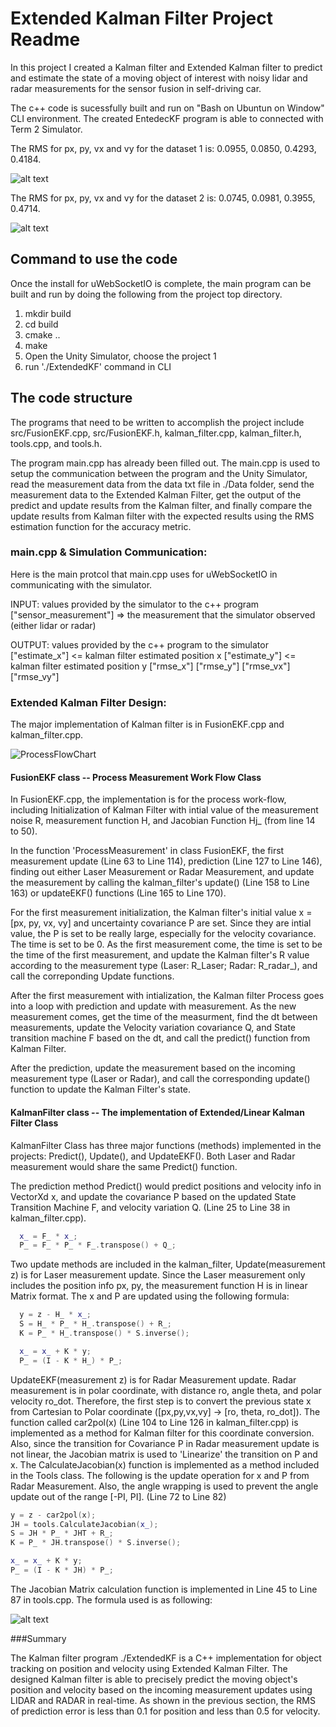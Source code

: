 
# Extended Kalman Filter Project Readme

In this project I created a Kalman filter and Extended Kalman filter to predict and estimate the state of a moving object of interest with noisy lidar and radar measurements for the sensor fusion in self-driving car.

[//]: # (Image References)
[image1]: ./Docs/Dataset1_EKF_Results.PNG
[image2]: ./Docs/Dataset2_EKF_Results.PNG
[image3]: ./Docs/ProcessFlow.PNG
[image4]: ./Docs/JacobianMatrix.PNG
The c++ code is sucessfully built and run on "Bash on Ubuntun on Window" CLI environment. The created EntedecKF program is able to connected with Term 2 Simulator. 

The RMS for px, py, vx and vy for the dataset 1 is: 0.0955, 0.0850, 0.4293, 0.4184.

![alt text][image1]

The RMS for px, py, vx and vy for the dataset 2 is: 0.0745, 0.0981, 0.3955, 0.4714.

![alt text][image2]

## Command to use the code
Once the install for uWebSocketIO is complete, the main program can be built and run by doing the following from the project top directory.

1. mkdir build
2. cd build
3. cmake ..
4. make
5. Open the Unity Simulator, choose the project 1
6. run './ExtendedKF' command in CLI


## The code structure
The programs that need to be written to accomplish the project include src/FusionEKF.cpp, src/FusionEKF.h, kalman_filter.cpp, kalman_filter.h, tools.cpp, and tools.h.

The program main.cpp has already been filled out. The main.cpp is used to setup the communication between the program and the Unity Simulator, read the measurement data from the data txt file in ./Data folder, send the measurement data to the Extended Kalman Filter, get the output of the predict and update results from the Kalman filter, and finally compare the update results from Kalman filter with the expected results using the RMS estimation function for the accuracy metric. 

### main.cpp & Simulation Communication:
Here is the main protcol that main.cpp uses for uWebSocketIO in communicating with the simulator.

INPUT: values provided by the simulator to the c++ program
["sensor_measurement"] => the measurement that the simulator observed (either lidar or radar)

OUTPUT: values provided by the c++ program to the simulator
["estimate_x"] <= kalman filter estimated position x
["estimate_y"] <= kalman filter estimated position y
["rmse_x"]
["rmse_y"]
["rmse_vx"]
["rmse_vy"]

### Extended Kalman Filter Design:

The major implementation of Kalman filter is in FusionEKF.cpp and kalman_filter.cpp. 

![ProcessFlowChart][image3]

#### FusionEKF class -- Process Measurement Work Flow Class
In FusionEKF.cpp, the implementation is for the process work-flow, including Initialization of Kalman Filter with intial value of the measurement noise R, measurement function H, and Jacobian Function Hj_ (from line 14 to 50). 

In the function 'ProcessMeasurement' in class FusionEKF, the first measurement update (Line 63 to Line 114), prediction (Line 127 to Line 146), finding out either Laser Measurement or Radar Measurement, and update the measurement by calling the kalman_filter's update() (Line 158 to Line 163) or updateEKF() functions (Line 165 to Line 170).

For the first measurement initialization, the Kalman filter's initial value x = [px, py, vx, vy] and uncertainty covariance P are set. Since they are intial value, the P is set to be really large, especially for the velocity covariance. The time is set to be 0. As the first measurement come, the time is set to be the time of the first measurement, and update the Kalman filter's R value according to the measurement type (Laser: R_Laser; Radar: R_radar_), and call the correponding Update functions.

After the first measurement with intialization, the Kalman filter Process goes into a loop with prediction and update with measurement. As the new measurement comes, get the time of the measurment, find the dt between measurements, update the Velocity variation covariance Q, and State transition machine F based on the dt, and call the predict() function from Kalman Filter.

After the prediction, update the measurement based on the incoming measurement type (Laser or Radar), and call the corresponding update() function to update the Kalman Filter's state.

#### KalmanFilter class -- The implementation of Extended/Linear Kalman Filter Class

KalmanFilter Class has three major functions (methods) implemented in the projects: Predict(), Update(), and UpdateEKF(). Both Laser and Radar measurement would share the same Predict() function. 
 
The prediction method Predict() would predict positions and velocity info in VectorXd x, and update the covariance P based on the updated State Transition Machine F, and velocity variation Q.  (Line 25 to Line 38 in kalman_filter.cpp).

```C++
  x_ = F_ * x_;
  P_ = F_ * P_ * F_.transpose() + Q_;
```

Two update methods are included in the kalman_filter, Update(measurement z) is for Laser measurement update. Since the Laser measurement only includes the position info px, py, the measurement function H is in linear Matrix format. The x and P are updated using the following formula:

```C++
  y = z - H_ * x_;
  S = H_ * P_ * H_.transpose() + R_;
  K = P_ * H_.transpose() * S.inverse();

  x_ = x_ + K * y;
  P_ = (I - K * H_) * P_;
```

UpdateEKF(measurement z) is for Radar Measurement update. Radar measurement is in polar coordinate, with distance ro, angle theta, and polar velocity ro_dot. Therefore, the first step is to convert the previous state x from Cartesian to Polar coordinate ([px,py,vx,vy] -> [ro, theta, ro_dot]). The function called car2pol(x) (Line 104 to Line 126 in kalman_filter.cpp) is implemented as a method for Kalman filter for this coordinate conversion. Also, since the transition for Covariance P in Radar measurement update is not linear, the Jacobian matrix is used to 'Linearize' the transition on P and x. The CalculateJacobian(x) function is implemented as a method included in the Tools class. The following is the update operation for x and P from Radar Measurement. Also, the angle wrapping is used to prevent the angle update out of the range [-PI, PI]. (Line 72 to Line 82)
```C++
y = z - car2pol(x);
JH = tools.CalculateJacobian(x_);
S = JH * P_ * JHT + R_;
K = P_ * JH.transpose() * S.inverse();

x_ = x_ + K * y;
P_ = (I - K * JH) * P_;
```

The Jacobian Matrix calculation function is implemented in Line 45 to Line 87 in tools.cpp. The formula used is as following:

![alt text][image4]

###Summary

The Kalman filter program ./ExtendedKF is a C++ implementation for object tracking on position and velocity using Extended Kalman Filter. The designed Kalman filter is able to precisely predict the moving object's position and velocity based on the incoming measurement updates using LIDAR and RADAR in real-time. As shown in the previous section, the RMS of prediction error is less than 0.1 for position and less than 0.5 for velocity. 
